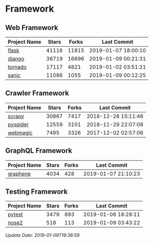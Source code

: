 # Framework

## Web Framework

| Project Name | Stars | Forks | Last Commit |
| ------------ | ----- | ----- | ----------- |
| [flask](https://github.com/pallets/flask) | 41116 | 11815 | 2019-01-07 18:00:10 |
| [django](https://github.com/django/django) | 38719 | 16696 | 2019-01-09 00:21:31 |
| [tornado](https://github.com/tornadoweb/tornado) | 17117 | 4821 | 2019-01-02 03:51:21 |
| [sanic](https://github.com/huge-success/sanic) | 11086 | 1055 | 2019-01-09 00:12:25 |

## Crawler Framework

| Project Name | Stars | Forks | Last Commit |
| ------------ | ----- | ----- | ----------- |
| [scrapy](https://github.com/scrapy/scrapy) | 30867 | 7417 | 2018-12-28 15:11:46 |
| [pyspider](https://github.com/binux/pyspider) | 12559 | 3101 | 2018-11-29 22:07:08 |
| [webmagic](https://github.com/code4craft/webmagic) | 7495 | 3326 | 2017-12-02 02:57:06 |

## GraphQL Framework

| Project Name | Stars | Forks | Last Commit |
| ------------ | ----- | ----- | ----------- |
| [graphene](https://github.com/graphql-python/graphene) | 4034 | 428 | 2019-01-07 21:10:23 |

## Testing Framework

| Project Name | Stars | Forks | Last Commit |
| ------------ | ----- | ----- | ----------- |
| [pytest](https://github.com/pytest-dev/pytest) | 3479 | 893 | 2019-01-06 18:28:11 |
| [nose2](https://github.com/nose-devs/nose2) | 518 | 113 | 2019-01-09 03:43:22 |

*Update Date: 2019-01-09T19:38:59*